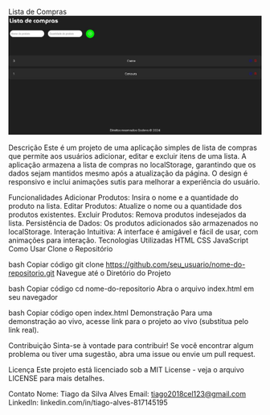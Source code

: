 Lista de Compras
<img src="img/lista-compras.jpg">

Descrição
Este é um projeto de uma aplicação simples de lista de compras que permite aos usuários adicionar, editar e excluir itens de uma lista. A aplicação armazena a lista de compras no localStorage, garantindo que os dados sejam mantidos mesmo após a atualização da página. O design é responsivo e inclui animações sutis para melhorar a experiência do usuário.

Funcionalidades
Adicionar Produtos: Insira o nome e a quantidade do produto na lista.
Editar Produtos: Atualize o nome ou a quantidade dos produtos existentes.
Excluir Produtos: Remova produtos indesejados da lista.
Persistência de Dados: Os produtos adicionados são armazenados no localStorage.
Interação Intuitiva: A interface é amigável e fácil de usar, com animações para interação.
Tecnologias Utilizadas
HTML
CSS
JavaScript
Como Usar
Clone o Repositório

bash
Copiar código
git clone https://github.com/seu_usuario/nome-do-repositorio.git
Navegue até o Diretório do Projeto

bash
Copiar código
cd nome-do-repositorio
Abra o arquivo index.html em seu navegador

bash
Copiar código
open index.html
Demonstração
Para uma demonstração ao vivo, acesse link para o projeto ao vivo (substitua pelo link real).

Contribuição
Sinta-se à vontade para contribuir! Se você encontrar algum problema ou tiver uma sugestão, abra uma issue ou envie um pull request.

Licença
Este projeto está licenciado sob a MIT License - veja o arquivo LICENSE para mais detalhes.

Contato
Nome: Tiago da Silva Alves
Email: tiago2018cel123@gmail.com
LinkedIn: linkedin.com/in/tiago-alves-817145195
